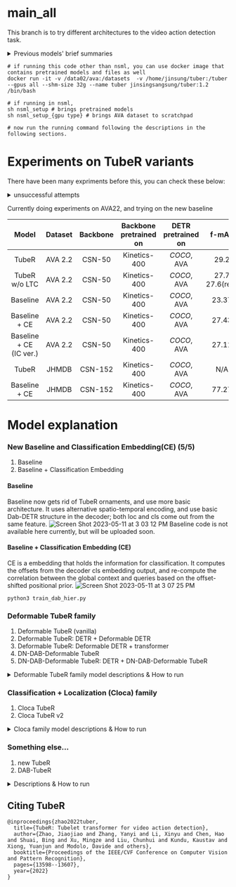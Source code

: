 # main_all

This branch is to try different architectures to the video action detection task.

<details>
<summary> Previous models' brief summaries </summary>  
Total three models are try-able:
  
  - TubeR: Tubelet Transformer for Video Action Detection
  - SeqFormer
  - Sparse R-CNN
  ```
  # example running command
  python3 train_tuber_ava.py --config-file ./configuration/TubeR_CSN50_AVA21.yaml --num_gpu 4
  python3 train_sparse_ava.py --config-file ./configuration/Sparse_CSN50_AVA21.yaml --num_gpu 4
  python3 train_seqformer_ava.py --config-file ./configuration/SeqFormer_CSN50_AVA21.yaml --num_gpu 4
  ```
Note that debugging is still ongoing.

This repo copied the supported code of [TubeR: Tubelet Transformer for Video Action Detection](https://openaccess.thecvf.com/content/CVPR2022/papers/Zhao_TubeR_Tubelet_Transformer_for_Video_Action_Detection_CVPR_2022_paper.pdf). 
</details>
  
```
# if running this code other than nsml, you can use docker image that contains pretrained models and files as well
docker run -it -v /data02/ava:/datasets  -v /home/jinsung/tuber:/tuber --gpus all --shm-size 32g --name tuber jinsingsangsung/tuber:1.2 /bin/bash 

# if running in nsml,
sh nsml_setup # brings pretrained models
sh nsml_setup_{gpu type} # brings AVA dataset to scratchpad

# now run the running command following the descriptions in the following sections.
```
# Experiments on TubeR variants
There have been many expriments before this, you can check these below:
<details>
  <summary> unsuccessful attempts </summary>
    
  ### mostly based on TubeR original architecture
    
  Model | Dataset | Backbone | Backbone pretrained on | DETR pretrained on | Original mAP | Reproduced mAP | config |
  :-----: | :---: | :---: | :-----: | :-----: | :----: | :---: | :---: |
  | TubeR | AVA 2.1 | CSN-50 | Kinetics-400 | *COCO*, AVA | 27.2 |  **27.1** | [config](configuration/TubeR_CSN50_AVA21.yaml) |
  | TubeR | AVA 2.1 | CSN-50 | Kinetics-400 | *COCO*, AVA | - | 24.98 | use focal loss |
  | TubeR | AVA 2.1 | CSN-50 | Kinetics-400 | *COCO* | - | 0.0013 | original DETR weight |
  | TubeR | AVA 2.1 | CSN-50 | Kinetics-400 | - | - | 25.03 | 30 epochs, lr: 2e-5|
  | Deformable TubeR (vanilla) | AVA 2.1 | CSN-50 | Kinetics-400 | - | - | 20.39 | [config](configuration/D2_TubeR_CSN50_AVA21.yaml) |
  | DETR + DeformableDETR | AVA 2.1 | CSN-50 | Kinetics-400 | - | - | 21.99 | [config](configuration/D3_TubeR_CSN50_AVA21.yaml) |
  | DeformableDETR + transformer| AVA 2.1 | CSN-50 | Kinetics-400 | - | - | 20.48 | [config](configuration/D4_TubeR_CSN50_AVA21.yaml) |
  | DN-DAB-Deformable TubeR | AVA 2.1 | CSN-50 | Kinetics-400 | - | - | 18.13 | [config](configuration/Dab_DN_D_TubeR_CSN50_AVA21.yaml) |
  | DETR + DN-DAB-Deformable transformer | AVA 2.1 | CSN-50 | Kinetics-400 | - | - | TBD | [config](configuration/Dab2_DN_D_TubeR_CSN50_AVA21.yaml) |
  | TubeR + CSCE | AVA 2.1 | CSN-50 | Kinetics-400 | *COCO*, AVA | - | 26.82 | [config](configuration/new_TubeR_CSN50_AVA21.yaml) |
  | TubeR + CSCE | AVA 2.1 | CSN-50 | Kinetics-400 | - | - | 22.78 | - |
  | TubeR + FCWG | AVA 2.1 | CSN-50 | Kinetics-400 | - | - | 20.56 | - |
  | TubeR + ZT | AVA 2.1 | CSN-50 | Kinetics-400 | - | - | TBD | - |
  | Cloca TubeR | AVA 2.1 | CSN-50 | Kinetics-400 | *COCO*, AVA | - | 21.57 | [config](configuration/cloca_TubeR_CSN50_AVA21.yaml) |
  | Cloca TubeR | AVA 2.1 | CSN-50 | Kinetics-400 | - | - | 17.24 | - |
  
  ~~Still have no idea where the 1% drop comes from.~~ fixed with 8gpu (23.2.20)    
</details>

Currently doing experiments on AVA22, and trying on the new baseline

Model | Dataset | Backbone | Backbone pretrained on | DETR pretrained on | f-mAP | V-mAP | config |
:-----: | :---: | :---: | :-----: | :-----: | :----: | :---: | :---: |
| TubeR | AVA 2.2 | CSN-50 | Kinetics-400 | *COCO*, AVA | 29.2 | - | - |
| TubeR w/o LTC | AVA 2.2 | CSN-50 | Kinetics-400 | *COCO*, AVA | 27.7 <br> 27.6(rep) | - | - |
| Baseline | AVA 2.2 | CSN-50 | Kinetics-400 | *COCO*, AVA | 23.37 | - | - |
| Baseline + CE | AVA 2.2 | CSN-50 | Kinetics-400 | *COCO*, AVA | 27.43 | - | [config](configuration/Dab_hier_CSN50_AVA21.yaml) |
| Baseline + CE <br> (IC ver.)| AVA 2.2 | CSN-50 | Kinetics-400 | *COCO*, AVA | 27.11 | - | - |
| TubeR | JHMDB | CSN-152 | Kinetics-400 | *COCO*, AVA | N/A | 82.3 | - |
| Baseline + CE | JHMDB | CSN-152 | Kinetics-400 | *COCO*, AVA | 77.27 | 84.59 | [config](configuration/Dab_hier_CSN152_JHMDB.yaml)  |

# Model explanation

  ### New Baseline and Classification Embedding(CE) (5/5)
  1. Baseline
  2. Baseline + Classification Embedding

  #### Baseline
  Baseline now gets rid of TubeR ornaments, and use more basic architecture. 
  It uses alternative spatio-temporal encoding, and use basic Dab-DETR structure in the decoder; both loc and cls come out from the same feature.
  ![Screen Shot 2023-05-11 at 3 03 12 PM](https://media.oss.navercorp.com/user/36297/files/3aca1284-41c5-4a71-a038-f64b3166f1b1)
  Baseline code is not available here currently, but will be uploaded soon.
  
  #### Baseline + Classification Embedding (CE)
  CE is a embedding that holds the information for classification. It computes the offsets from the decoder cls embedding output, and re-compute the correlation between the global context and queries based on the offset-shifted positional prior.
  ![Screen Shot 2023-05-11 at 3 07 25 PM](https://media.oss.navercorp.com/user/36297/files/997f2975-f1dc-45bd-b5db-c798d1452757)

  ```
  python3 train_dab_hier.py
  ```


  ### Deformable TubeR family
  1. Deformable TubeR (vanilla)
  2. Deformable TubeR: DETR + Deformable DETR
  3. Deformable TubeR: Deformable DETR + transformer
  4. DN-DAB-Deformable TubeR
  5. DN-DAB-Deformable TubeR: DETR + DN-DAB-Deformable TubeR
<details>
  <summary> Deformable TubeR family model descriptions & How to run </summary>

  #### Deformable TubeR (vanilla)
  ```
  python3 train_d_tuber_ava2.py --config-file ./configuration/D2_TubeR_CSN50_AVA21.yaml
  ```
  <img width="646" alt="Screen Shot 2023-03-03 at 2 01 53 PM" src="https://user-images.githubusercontent.com/76904126/222635641-4d7492c1-0b56-41a5-a59e-e19b99fb1bd1.png">

  #### Deformable TubeR: DETR + Deformable DETR
  ```
  python3 train_d_tuber_ava3.py --config-file ./configuration/D3_TubeR_CSN50_AVA21.yaml
  ```
  <img width="646" alt="Screen Shot 2023-03-03 at 4 01 03 PM" src="https://user-images.githubusercontent.com/76904126/222653064-10cf0cc4-33a4-4c7f-b358-a6d35527a229.png">

  from March 9th, the model is modified to:

  <img width="646" alt="Screen Shot 2023-03-14 at 5 01 35 PM" src="https://user-images.githubusercontent.com/76904126/224934235-07318eb1-83ef-4861-942b-983f4c15c27c.png">

  Note that the reported accuracy is from the previous version.

  #### Deformable TubeR: Deformable DETR + transformer
  ```
  python3 train_d_tuber_ava4.py --config-file ./configuration/D4_TubeR_CSN50_AVA21.yaml
  ```
  <img width="646" alt="Screen Shot 2023-03-03 at 11 52 36 PM" src="https://user-images.githubusercontent.com/76904126/222751737-ca8ce89a-88b7-4941-9aec-54af63e2822d.png">

  #### DN-DAB-Deformable TubeR
  ```
  python3 train_dab_dn_d_tuber.py --config-file ./configuration/Dab_DN_D_TubeR_CSN50_AVA21.yaml
  ```
  <img width="646" alt="Screen Shot 2023-03-14 at 5 05 19 PM" src="https://user-images.githubusercontent.com/76904126/224935205-1e3aea32-2265-4c2a-9e6b-2ddaf7e71f0f.png">

  #### DN-DAB-Deformable TubeR: DETR + DN-DAB-Deformable TubeR
  ```
  python3 train_dab2_dn_d_tuber.py --config-file ./configuration/Dab2_DN_D_TubeR_CSN50_AVA21.yaml
  ```
  <img width="646" alt="Screen Shot 2023-03-14 at 5 10 29 PM" src="https://user-images.githubusercontent.com/76904126/224936539-d7ed48dc-f9a9-459e-aa9d-4e97097007c4.png">

</details>

  ### Classification + Localization (Cloca) family
  1. Cloca TubeR
  2. Cloca TubeR v2
  
<details>
  <summary> Cloca family model descriptions & How to run </summary>
    
  #### Cloca TubeR

  ```
  python3 train_cloca_tuber.py
  ```

  <img width="1251" alt="Screen Shot 2023-04-03 at 8 36 18 PM" src="https://user-images.githubusercontent.com/76904126/229498183-903b9a56-e7e7-492f-af3d-29cac36e51c3.png">

  #### Cloca TubeR v2
  But this model has some issues with its implementation: structure needs to be fixed
  ```
  python3 train_cloca_tuber2.py
  ```

  <img width="1251" alt="Screen Shot 2023-04-03 at 8 37 36 PM" src="https://user-images.githubusercontent.com/76904126/229498434-0cea4958-e38c-4946-a060-7dcbfbe9ea2a.png">
    
</details>


  ### Something else...
  1. new TubeR
  2. DAB-TubeR
  
<details>
  <summary> Descriptions & How to run </summary>
    
  #### New TubeR

  ```
  python3 train_new_tuber.py
  ```
  New TubeR contains three features: CSCE (class specific channel enhancement) module, FC weight regularization, and zoom transformer.
  - CSCE: each class has its own semi-independent network, following the structure of dynamic convolution. This is mainly inspired from SparseRCNN.
  - FC weight regularization: this makes the FC laer of the model more diverse across channels
  - zoom transformer: as the decoder layer proceeds: this enables the model to see the highly activated region once again. The layer number of the decoder is set to 2 due to the memory/time issues
  
  (3/31) currently the FC weight regularization seems to degrade the model accuracy, only CSCE / zoom transformer module is regarded.
  
  (4/1) current code only contains zoom transformer module: I am on the test to see if it is effective.

  #### DAB TubeR
  ```
  python3 train_dab_tuber.py
  python3 train_dab_gt_tuber.py
  ```
  This is an implementataion of DAB-DETR on the TubeR. The one with GT takes GT boxes as input when training, and does not take the GT boxes when testing.
  Also planning on the model that takes GT boxes on inference time as well.

  <img width="1251" alt="Screen Shot 2023-04-03 at 8 37 36 PM" src="https://user-images.githubusercontent.com/76904126/229498434-0cea4958-e38c-4946-a060-7dcbfbe9ea2a.png">
    
</details>


## Citing TubeR
```
@inproceedings{zhao2022tuber,
  title={TubeR: Tubelet transformer for video action detection},
  author={Zhao, Jiaojiao and Zhang, Yanyi and Li, Xinyu and Chen, Hao and Shuai, Bing and Xu, Mingze and Liu, Chunhui and Kundu, Kaustav and Xiong, Yuanjun and Modolo, Davide and others},
  booktitle={Proceedings of the IEEE/CVF Conference on Computer Vision and Pattern Recognition},
  pages={13598--13607},
  year={2022}
}
```

